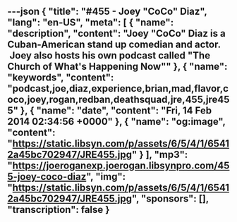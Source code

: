 ---json
{
  "title": "#455 - Joey \"CoCo\" Diaz",
  "lang": "en-US",
  "meta": [
    {
      "name": "description",
      "content": "Joey \"CoCo\" Diaz is a Cuban-American stand up comedian and actor.  Joey also hosts his own podcast called \"The Church of What's Happening Now\""
    },
    {
      "name": "keywords",
      "content": "podcast,joe,diaz,experience,brian,mad,flavor,coco,joey,rogan,redban,deathsquad,jre,455,jre455"
    },
    {
      "name": "date",
      "content": "Fri, 14 Feb 2014 02:34:56 +0000"
    },
    {
      "name": "og:image",
      "content": "https://static.libsyn.com/p/assets/6/5/4/1/65412a45bc702947/JRE455.jpg"
    }
  ],
  "mp3": "https://joeroganexp.joerogan.libsynpro.com/455-joey-coco-diaz",
  "img": "https://static.libsyn.com/p/assets/6/5/4/1/65412a45bc702947/JRE455.jpg",
  "sponsors": [],
  "transcription": false
}
---
<episode-header />

<timemark seconds="0" />

<transcribe-call-to-action />

<episode-footer />